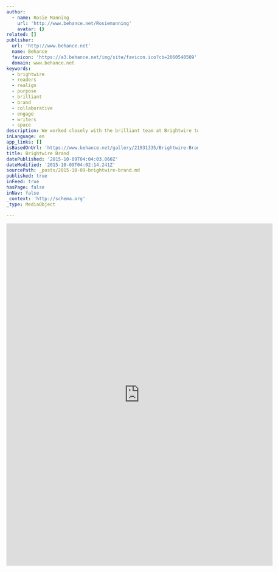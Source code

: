 ```yaml
---
author:
  - name: Rosie Manning
    url: 'http://www.behance.net/Rosiemanning'
    avatar: {}
related: []
publisher:
  url: 'http://www.behance.net'
  name: Behance
  favicon: 'https://a3.behance.net/img/site/favicon.ico?cb=2060548509'
  domain: www.behance.net
keywords:
  - brightwire
  - readers
  - realign
  - purpose
  - brilliant
  - brand
  - collaborative
  - engage
  - writers
  - space
description: We worked closely with the brilliant team at Brightwire to realign their brand purpose and deliver a collaborative space for readers to engage with writers.
inLanguage: en
app_links: []
isBasedOnUrl: 'https://www.behance.net/gallery/21931335/Brightwire-Brand'
title: Brightwire Brand
datePublished: '2015-10-09T04:04:03.060Z'
dateModified: '2015-10-09T04:02:14.241Z'
sourcePath: _posts/2015-10-09-brightwire-brand.md
published: true
inFeed: true
hasPage: false
inNav: false
_context: 'http://schema.org'
_type: MediaObject

---
```

<iframe src="https://cdn.embedly.com/widgets/media.html?src=https%3A%2F%2Fwww.behance.net%2Fgallery%2F21931335%2FBrightwire-Brand%3Fiframe%3D1&amp;url=https%3A%2F%2Fwww.behance.net%2Fgallery%2F21931335%2FBrightwire-Brand&amp;image=https%3A%2F%2Fmir-s3-cdn-cf.behance.net%2Fprojects%2F404%2F21931335.54aaf2f641fcc.png&amp;key=b7d04c9b404c499eba89ee7072e1c4f7&amp;type=text%2Fhtml&amp;scroll=auto&amp;schema=behance" width="700" height="900" scrolling="auto" frameborder="0" allowfullscreen="allowfullscreen" style=""></iframe>